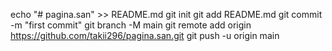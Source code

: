 echo "# pagina.san" >> README.md
git init
git add README.md
git commit -m "first commit"
git branch -M main
git remote add origin https://github.com/takii296/pagina.san.git
git push -u origin main
